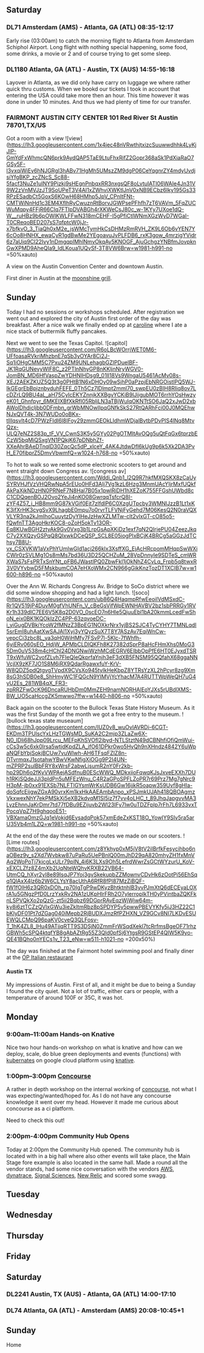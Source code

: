 ## Saturday

### DL71 Amsterdam (AMS) - Atlanta, GA (ATL) 08:35-12:17

Early rise (03:00am) to catch the morning flight to Atlanta from Amsterdam Schiphol Airport. Long flight with nothing special happening, some food, some drinks, a movie or 2 and of course trying to get some sleep.  

### DL1180 Atlanta, GA (ATL) - Austin, TX (AUS) 14:55-16:18

Layover in Atlanta, as we did only have carry on luggage we where rather quick thru customs. When we bookd our tickets I took in account that entering the USA could take more then an hour. This time however it was done in under 10 minutes. And thus we had plenty of time for our transfer.

### FAIRMONT AUSTIN CITY CENTER 101 Red River St Austin 78701,TX/US

Got a room with a view ![view](https://lh3.googleusercontent.com/1x4jec48nVRwthjtxizcSuuwwdhhk4LyKjJIP-GmYdFxWhmcQN6prk9AydQAP5TaE9LtuFhxRifZ2Gopr368aSk1PdXiaRaO7GSy5F-l3vxqiWiEy6hNJGRgI3hABv71HgMh5UMszZM9dgP06CeYqgnrZY4mdyUvdjsiYfgBKP_zcZNcS_Sc88-5facf3NuZe1uINY9Pizkj9sHEgnPnbqxRR3nxgsQF8oLvtuIATI06WAIe4Jn31V9W2zVnMVJzJT9SoUPeT3V4AI1xZWhviXWKtlJnV0xNB9ECbz6Iky195Gs33RPzESadbCt5GoxS6KOwH68HMhp5JpV_CPnItFNt-CMTWiNnHd1c3EM4XflhRyCwuznRtBorvJGWPsePFhfh7zT6VAVm_5FqZUCWuMqpy4FFjR66CIq7FTIpDVABGh4rXKWeCsJ80c_w-1KYy7UXoe1dQ-W__ruHBz9b6pOWlKWLFFwN318mCEHF-I5gPfiCtlWNmXGzWyD7WGaI-T0CReqoBED207sS7qfptcW0jJr-x7bfkvO_3_TiaQh0xM2e_jsWMcTymHkCsDHMzRmRVH_ZK9L6Ob6vYEN7Y6cOo8HNHX_ewaCyR1gdBwMe2YEgoavuJvPLFDB6_rxK3gow_4mrzigYVidr6z7aUiq9Cl22Ivy1nDmgqpIMhlNmvOkqAy5KNOGF_AjuGchgzYNBfmJovpknGwXPMD9AheQIa9_IdLKoua1UQvSf-3T8VW6Brw=w1981-h991-no =50%xauto)

A view on the Austin Convention Center and downtown Austin.

First diner in Austin at the [moonshine grill](https://moonshinegrill.com/).

## Sunday

Today I had no sessions or workshops scheduled. After registration we went out and explored the city of Austin first order of the day was breakfast. After a nice walk we finally ended op at [caroline](https://www.carolinerestaurant.com/) where I ate a nice stack of buttermilk fluffy pancakes.

Next we went to see the Texas Capitol.
![capitol](https://lh3.googleusercontent.com/R6oLBcWOrrjWET0M6-UFfoasaRVkriMhzbnE7qSb3yOYAr8Ci2J-Sq1iOHgCMM5C7Pxu24ZM9UNLehagbGZIPDuelBF-JK1RqGUNevyWlF8C_z2PTlnNhyGP8nKKljnNryWGV0-JomBN_MD6HfVaspZwYDHNIHDsg9_01ll18Vs9WngaU5461AcMv08s-XEJ2AEKZKUZ5Q3t3g0PHtB1N6xDHOy09wSjhP0aPzpjEbNRGOistlPQ5WJ-IkGEgrEbBpjznbyduhFEFE_0Th5Cz7lDlmpt2mml70_swpEU0zBIH8RIiq8ov7LcDZrLQ9BU4aL_aH75CyIcEKYZnnjkXXBgvYCKiB9lJiigubMOT6rrhYOsHwzyeK01_Ghnfpyr_6MKEIXBfXkRfI05RbljLN3aTBjWuIqOKNTtSO6JaQ2xJwD2xbAWoIDhdicljbb0DFmbn_grWbMNOwIIpqGNfkSkS27RtQARhFci00J0MQEhwNJxQVT4k-3N7WUDo0oBKx-tIlIqsvlt4cD7PWzFIdI6l8IFoy29zmmGEOkLIdhmWDjalBvtbPDvPIS4lNq8MtvQzx-ULQ7eNZ2S83p_tF_VV_CwnS3K5y5GYy02PgOTMItAvOQg5uQtFqGx6tprzbECzW5bqMiQSxgVN1PQkjK67pDNbhZf-XXeAhrBAeDTnqlD30ZqcQc5dP_xlceY_4AK4JtdwDfI6kUg9p6k5Xk2DA3PvH_E70fibprZ5DmvVbwmfQ=w1024-h768-no =50%xauto)

To hot to walk so we rented some electronic scooters to get around and went straight down Congress av.
![congress av](https://lh3.googleusercontent.com/Wddi_Qnb1_l2Q9R7hkfMXQSKX8zCaUySYRVHJfVzVHQRwNpA5rEUo0HFd3AIj7Vg1kzL6Hzg3MnmUAcYljrMxfUQkfAkPaXjkNDzHN0PRNeF7N8Hal7B05x1pwlRiDH1hXEZoK755FFGshUWbd8cC1CDQqenBOJ2Ovo2YeJi4nKO08GwrqqTsfcrQ8I-zYF4Z57_j_HB8mm9G87kVGif0Ejt7zlfdlP6C0XzgUTpcby3WMNIJzzB1Lt1xKK3ifXrHK3cvgSvX9LhagbE0mpu7o0rvrTLFVNjFyGehd7M06KesQ2N0raVQXVLYR3na2kJmIhoCuuytzDyYIHeJzHwXZLMTw-clt2vlxGT-cO85o5-fQwfnTT3AgoHkrKOC8-oZoH5okTv13OR-Eq8KUwBGH2ztyAk9Gv0Vxg3b1LrpGsApXKiDz1exf7qN2QIrjePU04ZeezJkqC7y2XXQzyGSPqQ8QIxwkDCeQSP_SCL8E05iogPIxBCjK4BRCg5aGGzJdTChsy7B8U-vx_CSXVKW1aVxPhYUmIwGId1acj266klx3XsffXG_EjAcHRcpomMHqpSwWXiCWlr0zSVLMg1Os8mMs7bd36U3D25QCHZuM_28VpDnnyIe9SDTeS_cmWRXWaS7sFsPRTxSnYNt_pFB6JWastlPQ0ZbwFkl1jOkNhZ4CvLq_Frpb5q8twxR3V0VYvbwD5FMskbumCOA7eHXoWMx2CN966gGikKnzTozDT1XCIB7w=w1600-h896-no =50%xauto)

Over the Ann W. Richards Congress Av. Bridge to SoCo district where we did some window shopping and had a light lunch.
![soco](https://lh3.googleusercontent.com/ub86Q4HaqmpRfwEeoiIVdMSxdC-Rr1QV519jP4DuvM0gfVhUNFn_V_cBeGsVifWpEWNHAVBV2bz1sbPRRGv1RVKr1h339dIC7EE6V5K8q2D0VO_0scEO7n6Hle5QjuuEbl1bA20kmmLcedFwShoN_eix0BK1KQOkIzZC4PP-63zqvoeDC-i_yiGugDVBkiYcoW2fMNzZ3BpEG1NOXkrNrx1yjBS2SJC4TyCYHY7TMNLqdI5srEmI8uhAatXwSAJAl1Xyj3yYQyzSuX7T8Y7ASzAv7EqiWnCw-vepcCi3zbc8L_ya3qH0WiHMfy7FSvP7l-5Klc-7fWhfh-6yiERv060sEO_HdjW_APMbCLDlQKFh8K27382dSprP8aHcFHmXhs0MoG35Dm0uV538m4cHChl24DNGNwiWzhMCdEGRV6EIbbOpPfE6HT0EJyxdTSRT9xWfuWC2vofZLvh7FIeQIeQkprfaYnjh3eF3dXB5FNSM95QQfahX68ggaNNVcjlX9zKF7JO1S8M6iRX9QdarRgawxfuY-KrV-W8QDZ5pdQtgvgTVpdX9CVsXo945tylkHeKbpZ8YTRsYzXL2hPcyr8zg9Xm8sG3hSDB0e8_ShHmyWC1FQGcN9YIMVjYcYhacM7A4RUTTWpWeQH7uG4yU2Es_281WB4qX_FR3-zpRRZFwOcK96DncaRUHbDm0MmZEH9namNORHAlEoYJXs5rUBdlXMS-BW_UO5caHccgZK5mwwo7ffw=w1440-h806-no =50%xauto)

Back again on the scooter to the Bullock Texas State History Museum. As it was the first Sunday of the month we got a free entry to the museum.
![bullock texas state museaum](https://lh3.googleusercontent.com/IUZ0v8_wuOvlAVRDi-6CGT-EKDm3TPUlscYxLHzTGWsMD_SuKA2C2mjp3ZLaZw6X-N0_IDli68hJpp09Lrcu_MEFpKhSVOfl2ibyd-NTLStztN49dCBNhfiOfiQmWui-cCs3w5c6xk0lrsa5wtjdKpdZLA_ifO61DPkr0wo5HyQh9nXHndz4842Y6uWpaNQFbYbjSokjBCUw7vuWlwh-AH6TFsqFZlZ8n-DTvrmqxJ1sotahwYBwVKwNfigXiOGg9P2I4UN-mZPRP2sulBbFRY8xWrsF2abwLjsumR2nY0Fr2kb-hp29Dh6o2fKyVWPAejASdfnuB0EScWWQ_MDkxjioFqwqKJsJxveEXXh7DUh1RKjSQdeJJi3pIdPn5uMFEzWnu_C4R2aGPoSPFLZoPR7r69Prz7Mg7gNrc9H3pM-jb0xx91EXSb7NLFTlGYsmWrKsUDB6Gw16jjkR5oapw359Uvf8gHIa-doSqfcEijgwZGxA90vrxKm1kxHkAAEAmbAnpo_xPSJmkUJAh418QBOAgmzVkxwexNhY7ekPMSkXj5eXB2kdvqM1SI5iz7f7vv4oLHC_t_89JhqJapgvvMA3LyzEhnnJaKrDmr7td77fDBu9EZijuvb2Wl23IFy7lw0uTDZFplp7rFh7L6933vxTPocqVpZ7H9ghqooE51-VBXamaOmzGJq1eVokjd6EvsadqPok57xmEdeZxKST18O_YowIY9SIv5ra5arU35Vb4m1LZQ=w1981-h991-no =50%xauto)

At the end of the day these were the routes we made on our scooters.
![Lime routes](https://lh3.googleusercontent.com/z8Ykhyp0xM5jV8tV2iIBrfkFesycihbo6naOBez9v_s2Xd7Wvbkw87uPaRu5UePBnlQ00mJhD29qA820mhyZH1fxMnVAq2WoPoTj7kjcgLxULr79pIN_4i6K3LXs9Oh5LefrdWwrZsGCtWYzurU_KoV-xEXCLZfz8Z4mXb2UqNteWQhvKRXB22VB64-UtmCQ_hXyr2yI8e89IsqJP7Yoj3gvSkekupbZZMownvCDvHk6zOotPj56EhSqq1QlAxX4lz6b2W6CLYsY8acUthA6RfR8fPl87MzZiBQF-fW1fOlH6z3QR0xDOh_rp70IgTgP9wDKyzBhtktnhlB3yvPJmXtQ6dECEyaLOXrA1u5GNgzPfD0LrzYxkRv2NA1zUKpHlrFRh2O7ylerropIkTH0yPVintbaZQKFknLSPVQkXo2pQzG-zt5ii2Bqbz69DGprRAvEqzWjWjw64m-ky8i6ztTCZzQVlxGWu3ieZkltmRbz8pSPDYP5y5pwwPBEVYKfy5jJ3HZ22C1bKlyDF01Pt7dZGag040iMepb2RjBUDXJmzRfPZHXN_VZ9GCv8NI7LKDvESUEWQLCMpQ96paKV0cveQ3QLFosv-T_1hK4ZL8_lHu49ATjjqRTT9S3DSjN0ZmmFrWSqdXekl7tcRrfmsBgeOF71rhzGBWh5cSPQ4ktqfYB8gAbAZtRg55Z3Qld0pfSj6YtgsR9GStEP4QIW5K9yo-QE41BQho0nYECs1v_T23_eNw=w511-h1021-no =200x50%)

The day was finished at the Fairmont hotel swimming pool and finally diner at the [OP Italian restaurant](https://www.opitalianaustin.com/)

#### Austin TX
My impressions of Austin. First of all, and it might be due to being a Sunday I found the city quiet. Not a lot of traffic, either cars or people, with a temperature of around 100F or 35C, it was hot.


## Monday

### 9:00am–11:00am Hands-on Knative

Nice two hour hands-on workshop on what is knative and how can we deploy, scale, do blue green deployments and events (functions) with [kubernates](https://kubernetes.io/) on google cloud platform using [knative](https://cloud.google.com/knative/).

### 1:00pm–3:00pm [Concourse](https://concourse-ci.org/)

A rather in depth workshop on the internal working of [concourse](https://concourse-ci.org/), not what I was expecting/wanted/hoped for. As I do not have any concourse knowledge it went over my head. However it made me curious about concourse as a ci platform.

Need to check this out!

### 2:00pm-4:00pm Community Hub Opens

Today at 2:00pm the Community Hub opened. The community hub is located with in a big hall where also other events will take place, the Main Stage fore example is also located in the same hall. Made a round all the vendor stands, had some nice conversation with the vendors [AWS](https://aws.amazon.com/), [dynatrace](https://www.dynatrace.com/), [Signal Sciences](https://www.signalsciences.com/), [New Relic](https://newrelic.com/) and scored some swagg.

<!-- 6:00pm=10:00pm Opening Reception in Community Hub -->

<!-- 7:00pm-8:00pm Lightning Talks -->


## Tuesday
<!-- 9:00am-11:00am
Main Stage -->

<!-- 11:30am–12:40pm
The Value of Reactive Systems -->

<!-- 11:30am–12:40pm
Spring Cloud on Kubernetes -->

<!-- 11:30am–12:40pm
Spring Framework 5.2: Core Container Revisited -->

<!-- 11:30am–12:40pm
PKS Automation Station...All Aboard: Enabling Team Access to PKS with a Concourse Pipeline -->

<!-- 2:00pm–3:10pm
Do’s and Don’ts: Avoiding First-Time Reactive Programmer Mines -->

<!-- 2:00pm–3:10pm
Using Metrics to Ensure Quality Applications in Pivotal Platform -->

<!-- 4:20pm–5:30pm
Reactive Relational Database Connectivity with Spring -->

<!-- 4:20pm–5:30pm
Event Driven with Spring -->

<!-- 4:20pm–5:30pm
Distributed Tracing in the Wild -->

<!-- 4:20pm–5:30pm
Running Spring Boot Applications as GraalVM Native Images -->

<!-- 4:20pm–5:30pm
Eighteen Years of Spring -->

<!-- 5:40pm–6:10pm
Event-Driven Java Applications with Redis 5.0 Streams -->

<!-- 5:40pm–6:10pm
Chaos Engineering for Pivotal Platform, Part II -->

## Wednesday
<!-- 9:00am-11:00am
Main Stage -->

<!-- 11:30am–12:40pm
Designing a Reactive System -->

<!-- 11:30am–12:40pm
Spring Cloud Function: Write Once, Run Anywhere (For Real!) -->

<!-- 2:00pm–3:10pm
Event-Driven Architectures for Spring Developers -->

<!-- 2:00pm–3:10pm
Performance Monitoring Backend and Frontend Using Micrometer -->

<!-- 4:20pm–5:30pm
Enterprise Application Migration -->

<!-- 4:20pm–5:30pm
Reactive Architectures with RSocket and Spring Cloud Gateway -->

## Thursday
<!-- 9:00am-11:00am
Main Stage -->

<!-- 10:30am–11:40am
Reactor: The New Power Source for PayPal's JVM Framework -->

<!-- 10:30am–11:40am
Collaborative Contract-Driven Development -->

<!-- 10:30am–11:40am
JUnit 5: Evolution and Innovation -->

<!-- 12:30pm–1:30pm
Streaming with Spring Cloud Stream and Apache Kafka -->

<!-- 12:30pm–1:30pm
Spring Tools 4: Bootiful Spring Tooling for Desktop and Cloud -->

<!-- 12:30pm–1:00pm
Spring Cloud Gateway for Stateless Microservice Authorization -->

## Friday
<!-- // TODO -->

## Saturday

### DL2241 Austin, TX (AUS) - Atlanta, GA (ATL) 14:00-17:10

### DL74 Atlanta, GA (ATL) - Amsterdam (AMS) 20:08-10:45+1

## Sunday
Home
